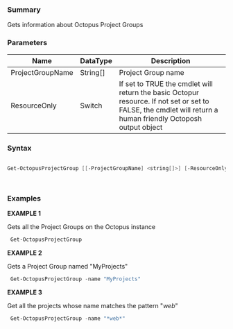 ﻿### Summary
Gets information about Octopus Project Groups
### Parameters
| Name | DataType          | Description |
| ------------- | ----------- | ----------- |
| ProjectGroupName | String[] |  Project Group name     |
| ResourceOnly | Switch |  If set to TRUE the cmdlet will return the basic Octopur resource. If not set or set to FALSE, the cmdlet will return a human friendly Octoposh  output object     |

### Syntax
``` powershell

Get-OctopusProjectGroup [[-ProjectGroupName] <string[]>] [-ResourceOnly <SwitchParameter>] [<CommonParameters>]




``` 

### Examples
**EXAMPLE 1**

Gets all the Project Groups on the Octopus instance

``` powershell 
 Get-OctopusProjectGroup
``` 

**EXAMPLE 2**

Gets a Project Group named "MyProjects"

``` powershell 
 Get-OctopusProjectGroup -name "MyProjects"
``` 

**EXAMPLE 3**

Get all the projects whose name matches the pattern "*web*"

``` powershell 
 Get-OctopusProjectGroup -name "*web*"
``` 

